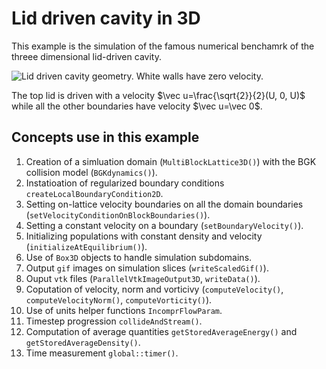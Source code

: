 # Lid driven cavity in 3D

This example is the simulation of the famous numerical benchamrk of the threee dimensional lid-driven cavity.

![Lid driven cavity geometry. White walls have zero velocity.](figs/cavity3d.svg)

The top lid is driven with a velocity $`\vec u=\frac{\sqrt{2}}{2}(U, 0, U)`$ while
all the other boundaries have velocity $`\vec u=\vec 0`$.

## Concepts use in this example

1. Creation of a simluation domain (`MultiBlockLattice3D()`) with the BGK collision model (`BGKdynamics()`).
2. Instatioation of regularized boundary conditions `createLocalBoundaryCondition2D`.
3. Setting on-lattice velocity boundaries on all the domain boundaries (`setVelocityConditionOnBlockBoundaries()`).
4. Setting a constant velocity on a boundary (`setBoundaryVelocity()`).
5. Initializing populations with constant density and velocity (`initializeAtEquilibrium()`).
6. Use of `Box3D` objects to handle simulation subdomains.
7. Output `gif` images on simulation slices (`writeScaledGif()`).
8. Ouput `vtk` files (`ParallelVtkImageOutput3D`, `writeData()`).
9. Coputation of velocity, norm and vorticivy (`computeVelocity()`, `computeVelocityNorm()`, `computeVorticity()`).
10. Use of units helper functions `IncomprFlowParam`.
11. Timestep progression `collideAndStream()`.
12. Computation of average quantities `getStoredAverageEnergy()` and `getStoredAverageDensity()`.
13. Time measurement `global::timer()`.